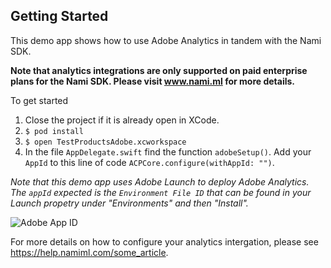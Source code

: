 ## Getting Started

This demo app shows how to use Adobe Analytics in tandem with the Nami SDK.

**Note that analytics integrations are only supported on paid enterprise plans for the Nami SDK.  Please visit www.nami.ml for more details.**

To get started

1. Close the project if it is already open in XCode.
2. `$ pod install`
3. `$ open TestProductsAdobe.xcworkspace`
4. In the file `AppDelegate.swift` find the function `adobeSetup()`. Add your `AppId` to this line of code `ACPCore.configure(withAppId: "")`.

*Note that this demo app uses Adobe Launch to deploy Adobe Analytics.  The `appId` expected is the `Environment File ID` that can be found in your Launch propetry under "Environments" and then "Install".*

![Adobe App ID](https://nami-public-web.s3.us-east-2.amazonaws.com/adobe_setup.png)

For more details on how to configure your analytics intergation, please see https://help.namiml.com/some_article.
